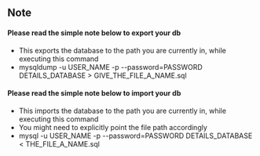 ## Note
#### Please read the simple note below to export your db
- This exports the database to the path you are currently in, while executing this command
- mysqldump -u USER_NAME -p --password=PASSWORD DETAILS_DATABASE > GIVE_THE_FILE_A_NAME.sql

#### Please read the simple note below to import your db
- This imports the database to the path you are currently in, while executing this command
- You might need to explicitly point the file path accordingly
- mysql -u USER_NAME -p --password=PASSWORD DETAILS_DATABASE < THE_FILE_A_NAME.sql